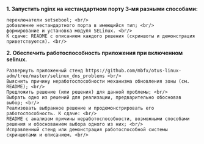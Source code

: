 **1. Запустить nginx на нестандартном порту 3-мя разными способами:** <br/>

    переключатели setsebool; <br/>
    добавление нестандартного порта в имеющийся тип; <br/>
    формирование и установка модуля SELinux. <br/>
    К сдаче: README с описанием каждого решения (скриншоты и демонстрация приветствуются). <br/>

**2. Обеспечить работоспособность приложения при включенном selinux. <br/>**

    Развернуть приложенный стенд https://github.com/mbfx/otus-linux-adm/tree/master/selinux_dns_problems <br/>
    Выяснить причину неработоспособности механизма обновления зоны (см. README); <br/>
    Предложить решение (или решения) для данной проблемы; <br/>
    Выбрать одно из решений для реализации, предварительно обосновав выбор; <br/>
    Реализовать выбранное решение и продемонстрировать его работоспособность. К сдаче: <br/>
    README с анализом причины неработоспособности, возможными способами решения и обоснованием выбора одного из них; <br/>
    Исправленный стенд или демонстрация работоспособной системы скриншотами и описанием. <br/>

